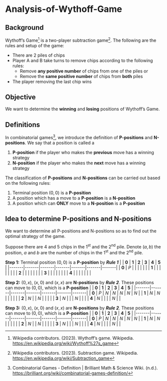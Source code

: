 # Analysis-of-Wythoff-Game

## Background
Wythoff’s Game[^1] is a two-player subtraction game[^2]. The following are the rules and setup of the game:
- There are 2 piles of chips
- Player A and B take turns to remove chips according to the following rules:
  - Remove **any positive number** of chips from one of the piles or
  - Remove the **same positive number** of chips from **both** piles
- The player removing the last chip wins

## Objective
We want to determine the **winning** and **losing** positions of Wythoff’s Game.

## Definitions
In combinatorial games[^3], we introduce the definition of **P-positions** and **N-positions**. We say that a position is called a
1. **P-position** if the player who makes the **previous** move has a winning strategy
2. **N-position** if the player who makes the **next** move has a winning strategy

The classification of **P-positions** and **N-positions** can be carried out based on the following rules:
1. Terminal position $(0,0)$ is a **P-position**
2. A position which has a move to a **P-position** is a **N-position**
3. A position which can **ONLY** move to a **N-position** is a **P-position**

## Idea to determine P-positions and N-positions
We want to determine all P-positions and N-positions so as to find out the optimal strategy of the game.

Suppose there are 4 and 5 chips in the 1<sup>st</sup> and the 2<sup>nd</sup> pile. Denote $(a,b)$ the position, $a$ and $b$ are the number of 
chips in the 1<sup>st</sup> and the 2<sup>nd</sup> pile.

**Step 1:** Terminal position $(0,0)$ is a **P-position** by ***Rule 1***
|       | **0** | **1** | **2** | **3** | **4** | **5** |
|-------|-------|-------|-------|-------|-------|-------|
| **0** |  *P*  |       |       |       |       |       |
| **1** |       |       |       |       |       |       |
| **2** |       |       |       |       |       |       |
| **3** |       |       |       |       |       |       |
| **4** |       |       |       |       |       |       |

**Step 2:** $(0,x)$, $(x,0)$ and $(x,x)$ are **N-positions** by ***Rule 2***. These positions can move to $(0,0)$, which is a **P-position**
|       | **0** | **1** | **2** | **3** | **4** | **5** |
|-------|-------|-------|-------|-------|-------|-------|
| **0** |  *P*  |  *N*  |  *N*  |  *N*  |  *N*  |  *N*  |
| **1** |  *N*  |  *N*  |       |       |       |       |
| **2** |  *N*  |       |  *N*  |       |       |       |
| **3** |  *N*  |       |       |  *N*  |       |       |
| **4** |  *N*  |       |       |       |  *N*  |       |

**Step 3:** $(0,x)$, $(x,0)$ and $(x,x)$ are **N-positions** by ***Rule 2***. These positions can move to $(0,0)$, which is a **P-position**
|       | **0** | **1** | **2** | **3** | **4** | **5** |
|-------|-------|-------|-------|-------|-------|-------|
| **0** |  *P*  |  *N*  |  *N*  |  *N*  |  *N*  |  *N*  |
| **1** |  *N*  |  *N*  |       |       |       |       |
| **2** |  *N*  |       |  *N*  |       |       |       |
| **3** |  *N*  |       |       |  *N*  |       |       |
| **4** |  *N*  |       |       |       |  *N*  |       |

[^1]: Wikipedia contributors. (2023). Wythoff’s game. Wikipedia. https://en.wikipedia.org/wiki/Wythoff%27s_game
[^2]: Wikipedia contributors. (2023). Subtraction game. Wikipedia. https://en.wikipedia.org/wiki/Subtraction_game
[^3]: Combinatorial Games - Definition | Brilliant Math & Science Wiki. (n.d.). https://brilliant.org/wiki/combinatorial-games-definition/
